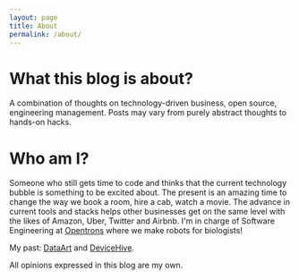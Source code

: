 ```yaml
---
layout: page
title: About
permalink: /about/
---
```

# What this blog is about?
A combination of thoughts on technology-driven business, open source, engineering management. Posts may vary from purely abstract thoughts to  hands-on hacks.

# Who am I?
Someone who still gets time to code and thinks that the current technology bubble is something to be excited about. The present is an amazing time to change the way we book a room, hire a cab, watch a movie. The advance in current tools and stacks helps other businesses get on the same level with the likes of Amazon, Uber, Twitter and Airbnb. I'm in charge of Software Engineering at [Opentrons](https://opentrons.com) where we make robots for biologists! 

My past: [DataArt](http://dataart.com) and [DeviceHive](http://devicehive.com).

All opinions expressed in this blog are my own.
